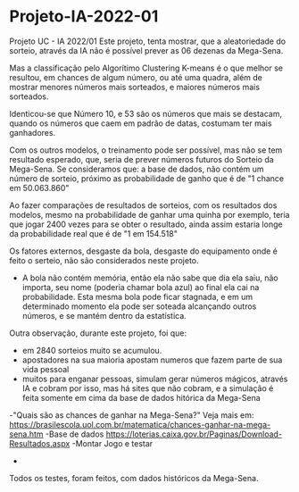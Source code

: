 # Projeto-IA-2022-01
Projeto UC - IA 2022/01
Este projeto, tenta mostrar, que a aleatoriedade do sorteio,
através da IA não é possível prever as 06 dezenas da Mega-Sena.


Mas a classificação pelo Algorítimo Clustering K-means é o que melhor
se resultou, em chances de algum número, ou até uma quadra, além de mostrar
menores números mais sorteados, e maiores números mais sorteados.

Identicou-se que Número 10, e 53 são os números que mais se destacam,
quando os números que caem em padrão de datas, costumam ter mais ganhadores.

Com os outros modelos, o treinamento pode ser possível, mas não se tem resultado esperado, que, seria 
de prever números futuros do Sorteio da Mega-Sena.
Se consideramos que: a base de dados, não contém um número de sorteio, próximo as probabilidade de ganho
que é de "1 chance em 50.063.860"

Ao fazer comparações de resultados de sorteios, com os resultados dos modelos,
mesmo na probabilidade de ganhar uma quinha por exemplo, teria que jogar 2400 vezes
para se obter o resultado, ainda assim estaria longe da probabilidade real que é de "1 em 154.518"




Os fatores externos, desgaste da bola, desgaste do equipamento onde é feito o serteio, 
não são considerados neste projeto.
- A bola não contém memória, então ela não sabe que dia ela saiu, não importa,
seu nome (poderia chamar bola azul) ao final ela cai na probabilidade.
Esta mesma bola pode ficar stagnada, e em um determinado momento ela pode 
ser soteada alcançando outros números,  e se mantém dentro da estatística.



Outra observação, durante este projeto, foi que: 
- em 2840 sorteios muito se acumulou.
- apostadores na sua maioria apostam numeros que fazem parte de sua vida pessoal
- muitos para enganar pessoas, simulam gerar números mágicos, através IA e cobram por isso,
  mas há sites que não cobram, e a simulação é feita somente em cima da base de dados hitórica da Mega-Sena
  


-"Quais são as chances de ganhar na Mega-Sena?"
Veja mais em: https://brasilescola.uol.com.br/matematica/chances-ganhar-na-mega-sena.htm
-Base de dados
https://loterias.caixa.gov.br/Paginas/Download-Resultados.aspx
-Montar Jogo e testar


-  

Todos os testes, foram feitos, com dados históricos da Mega-Sena.

